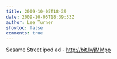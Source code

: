 ```yaml
---
title: 2009-10-05T18-39
date: 2009-10-05T18:39:33Z
author: Lee Turner
showtoc: false
comments: true
---
```


Sesame Street ipod ad - http://bit.ly/jMMpp

